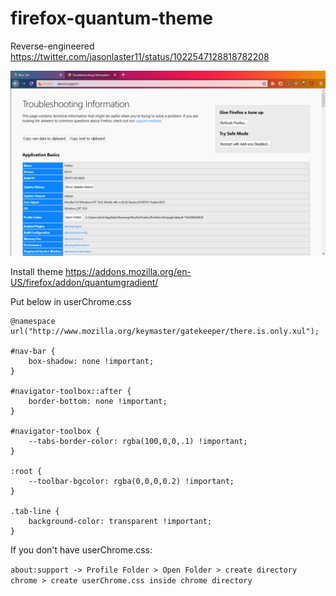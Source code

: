 # firefox-quantum-theme

Reverse-engineered https://twitter.com/jasonlaster11/status/1022547128818782208

![](/screenshot.png)

Install theme https://addons.mozilla.org/en-US/firefox/addon/quantumgradient/

Put below in userChrome.css 

```
@namespace url("http://www.mozilla.org/keymaster/gatekeeper/there.is.only.xul");

#nav-bar {
    box-shadow: none !important;
}   

#navigator-toolbox::after {
    border-bottom: none !important; 
}

#navigator-toolbox {
    --tabs-border-color: rgba(100,0,0,.1) !important;
}

:root {
    --toolbar-bgcolor: rgba(0,0,0,0.2) !important;
}

.tab-line {
    background-color: transparent !important;
}
```

If you don't have userChrome.css:

`about:support -> Profile Folder > Open Folder > create directory chrome > create userChrome.css inside chrome directory`
